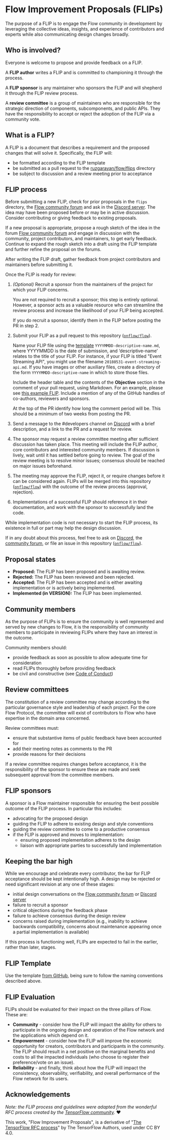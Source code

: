 # Flow Improvement Proposals (FLIPs)

The purpose of a FLIP is to engage the Flow community in development by 
leveraging the collective ideas, insights, and experience of contributors and 
experts while also communicating design changes broadly.

## Who is involved?

Everyone is welcome to propose and provide feedback on a FLIP.

A **FLIP author** writes a FLIP and is committed to championing it through the process.

A **FLIP sponsor** is any maintainer who sponsors the FLIP and will shepherd it
through the FLIP review process.

A **review committee** is a group of maintainers who are responsible for the 
strategic direction of components, subcomponents, and public APIs.
They have the responsibility to accept or reject the adoption of the FLIP via a community vote.

## What is a FLIP?

A FLIP is a document that describes a requirement and the proposed changes that
will solve it. Specifically, the FLIP will:

* be formatted according to the FLIP template
* be submitted as a pull request to the
  [ruzgarayan/flow/flips](https://github.com/ruzgarayan/flow/tree/master/flips) directory
* be subject to discussion and a review meeting prior to acceptance

## FLIP process

Before submitting a new FLIP, check for prior proposals in the `flips` directory, the [Flow community forum](https://forum.onflow.org/) and ask in the [Discord server](https://discord.gg/flow). The idea may have been proposed before or may be in active discussion. Consider contributing or giving feedback to existing proposals.

If a new proposal is appropriate, propose a rough sketch of the idea in the forum [Flow community forum](https://forum.onflow.org/) and engage in discussion with the community, project contributors, and maintainers, to get early feedback. Continue to expand the rough sketch into a draft using the FLIP template and further refine the proposal on the forums.

After writing the FLIP draft, gather feedback from project contributors and
maintainers before submitting it. 

Once the FLIP is ready for review:

1. _(Optional)_ Recruit a sponsor from the maintainers of the project for which your FLIP concerns.

   You are not required to recruit a sponsor; this step is entirely optional. 
   However, a sponsor acts as a valuable resource who can streamline the 
   review process and increase the likelihood of your FLIP being accepted.

   If you do recruit a sponsor, identify them in the FLIP before posting the PR in step 2.

2. Submit your FLIP as a pull request to this repository ([`onflow/flow`](https://github.com/onflow/flow)).

   Name your FLIP file using the [template](./yyyymmdd-flip-template.md) `YYYYMMDD-descriptive-name.md`, 
   where YYYYMMDD is the date of submission, and ‘descriptive-name’ relates to the
   title of your FLIP. For instance, if your FLIP is titled "Event Streaming API",
   you might use the filename `20180531-event-streaming-api.md`. If you have images
   or other auxiliary files, create a directory of the form `YYYYMMDD-descriptive-name`
   in which to store those files.

   Include the header table and the contents of the **Objective** section 
   in the comment of your pull request, using Markdown. For an example,
   please see [this example FLIP](https://github.com/ruzgarayan/flow/pull/5). 
   Include a mention of any of the GitHub handles of co-authors, reviewers 
   and sponsors.

   At the top of the PR identify how long the comment period will be. This
   should be a minimum of two weeks from posting the PR.

3. Send a message to the #developers channel on [Discord](https://discord.gg/flow) with 
   a brief description, and a link to the PR and a request for review.

4. The sponsor may request a review committee meeting after sufficient discussion has 
   taken place. This meeting will include the FLIP author, 
   core contributors and interested community members. If discussion is lively, 
   wait until it has settled before going to review. 
   The goal of the review meeting is to resolve minor issues; 
   consensus should be reached on major issues beforehand.

5. The meeting may approve the FLIP, reject it, or require changes before it
   can be considered again. FLIPs will be merged into this repository 
   ([`onflow/flow`](https://github.com/onflow)) with the outcome of the 
   review process (approval, rejection).

6. Implementations of a successful FLIP should reference it in their
   documentation, and work with the sponsor to successfully land the code.

While implementation code is not necessary to start the FLIP process, its
existence in full or part may help the design discussion.

If in any doubt about this process, feel free to ask on [Discord](https://discord.gg/flow), 
the [community forum](https://forum.onflow.org/), or file an issue in this repository 
([`onflow/flow`](https://github.com/ruzgarayan/flow/issues)).

## Proposal states

* **Proposed:** The FLIP has been proposed and is awaiting review.
* **Rejected:** The FLIP has been reviewed and been rejected.
* **Accepted:** The FLIP has been accepted and is either awaiting implementation or is actively being implemented.
* **Implemented (in VERSION):** The FLIP has been implemented.

## Community members

As the purpose of FLIPs is to ensure the community is well represented and served
by new changes to Flow, it is the responsibility of community members to
participate in reviewing FLIPs where they have an interest in the outcome.

Community members should:

* provide feedback as soon as possible to allow adequate time for consideration
* read FLIPs thoroughly before providing feedback
* be civil and constructive (see [Code of Conduct](../CODE_OF_CONDUCT.md))

## Review committees

The constitution of a review committee may change according to the particular
governance style and leadership of each project. For the core Flow Protocol, the
committee will exist of contributors to Flow who have expertise in the domain area concerned.

Review committees must:

* ensure that substantive items of public feedback have been accounted for
* add their meeting notes as comments to the PR
* provide reasons for their decisions

If a review committee requires changes before acceptance, it is the
responsibility of the sponsor to ensure these are made and seek subsequent
approval from the committee members.

## FLIP sponsors

A sponsor is a Flow maintainer responsible for ensuring the best possible
outcome of the FLIP process. In particular this includes:

* advocating for the proposed design
* guiding the FLIP to adhere to existing design and style conventions
* guiding the review committee to come to a productive consensus
* if the FLIP is approved and moves to implementation:
  * ensuring proposed implementation adheres to the design
  * liaison with appropriate parties to successfully land implementation

## Keeping the bar high

While we encourage and celebrate every contributor, the bar for FLIP acceptance
should be kept intentionally high. A design may be rejected or need significant
revision at any one of these stages:

* initial design conversations on the [Flow community forum](https://forum.onflow.org/) or [Discord server](https://discord.gg/flow)
* failure to recruit a sponsor
* critical objections during the feedback phase
* failure to achieve consensus during the design review
* concerns raised during implementation (e.g., inability to achieve backwards
  compatibility, concerns about maintenance appearing once a partial implementation
  is available)

If this process is functioning well, FLIPs are expected to fail in the earlier,
rather than later, stages.

## FLIP Template

Use the template [from GitHub](./yyyymmdd-flip-template.md), being sure to follow the naming conventions described above.

## FLIP Evaluation 

FLIPs should be evaluated for their impact on the three pillars of Flow. These are: 
* **Community** - consider how the FLIP will impact the ability for others to participate in the ongoing design and operation of the Flow network and the applications which depend on it. 
* **Empowerment** - consider how the FLIP will improve the economic opportunity for creators, contributors and participants in the community. The FLIP should result in a net positive on the marginal benefits and costs to all the impacted individuals (who choose to register their preference/vote on an issue).
* **Reliability** - and finally, think about how the FLIP will impact the consistency, observability, verifiability, and overall performance of the Flow network for its users.

## Acknowledgements 

_Note: the FLIP process and guidelines were adapted from the wonderful RFC process created by the [TensorFlow community](https://github.com/tensorflow/community/tree/master/rfcs)._ ❤️

This work, "Flow Improvement Proposals", is a derivative of "[The TensorFlow RFC process](https://www.tensorflow.org/community/contribute/rfc_process)" by The TensorFlow Authors, used under CC BY 4.0.
